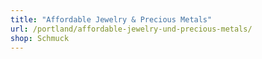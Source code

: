 ```yaml
---
title: "Affordable Jewelry & Precious Metals"
url: /portland/affordable-jewelry-und-precious-metals/
shop: Schmuck
---
```


